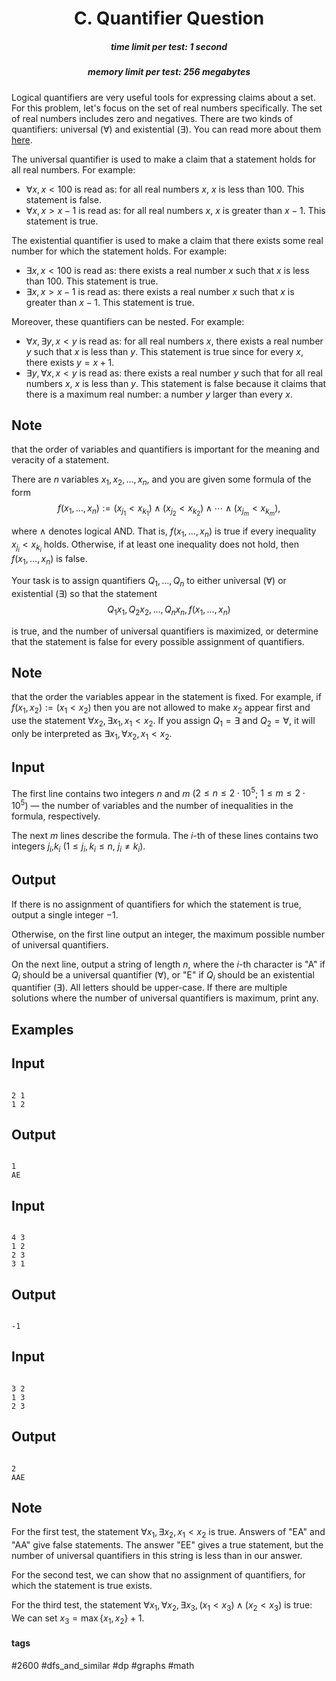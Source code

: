 <h1 style='text-align: center;'> C. Quantifier Question</h1>

<h5 style='text-align: center;'>time limit per test: 1 second</h5>
<h5 style='text-align: center;'>memory limit per test: 256 megabytes</h5>

Logical quantifiers are very useful tools for expressing claims about a set. For this problem, let's focus on the set of real numbers specifically. The set of real numbers includes zero and negatives. There are two kinds of quantifiers: universal ($\forall$) and existential ($\exists$). You can read more about them [here](https://en.wikipedia.org/wiki/Quantifier_(logic)).

The universal quantifier is used to make a claim that a statement holds for all real numbers. For example:

* $\forall x,x<100$ is read as: for all real numbers $x$, $x$ is less than $100$. This statement is false.
* $\forall x,x>x-1$ is read as: for all real numbers $x$, $x$ is greater than $x-1$. This statement is true.

The existential quantifier is used to make a claim that there exists some real number for which the statement holds. For example:

* $\exists x,x<100$ is read as: there exists a real number $x$ such that $x$ is less than $100$. This statement is true.
* $\exists x,x>x-1$ is read as: there exists a real number $x$ such that $x$ is greater than $x-1$. This statement is true.

Moreover, these quantifiers can be nested. For example:

* $\forall x,\exists y,x<y$ is read as: for all real numbers $x$, there exists a real number $y$ such that $x$ is less than $y$. This statement is true since for every $x$, there exists $y=x+1$.
* $\exists y,\forall x,x<y$ is read as: there exists a real number $y$ such that for all real numbers $x$, $x$ is less than $y$. This statement is false because it claims that there is a maximum real number: a number $y$ larger than every $x$.

## Note

 that the order of variables and quantifiers is important for the meaning and veracity of a statement.

There are $n$ variables $x_1,x_2,\ldots,x_n$, and you are given some formula of the form $$ f(x_1,\dots,x_n):=(x_{j_1}<x_{k_1})\land (x_{j_2}<x_{k_2})\land \cdots\land (x_{j_m}<x_{k_m}), $$

where $\land$ denotes logical AND. That is, $f(x_1,\ldots, x_n)$ is true if every inequality $x_{j_i}<x_{k_i}$ holds. Otherwise, if at least one inequality does not hold, then $f(x_1,\ldots,x_n)$ is false.

Your task is to assign quantifiers $Q_1,\ldots,Q_n$ to either universal ($\forall$) or existential ($\exists$) so that the statement $$ Q_1 x_1, Q_2 x_2, \ldots, Q_n x_n, f(x_1,\ldots, x_n) $$

is true, and the number of universal quantifiers is maximized, or determine that the statement is false for every possible assignment of quantifiers.

## Note

 that the order the variables appear in the statement is fixed. For example, if $f(x_1,x_2):=(x_1<x_2)$ then you are not allowed to make $x_2$ appear first and use the statement $\forall x_2,\exists x_1, x_1<x_2$. If you assign $Q_1=\exists$ and $Q_2=\forall$, it will only be interpreted as $\exists x_1,\forall x_2,x_1<x_2$.

## Input

The first line contains two integers $n$ and $m$ ($2\le n\le 2\cdot 10^5$; $1\le m\le 2\cdot 10^5$) — the number of variables and the number of inequalities in the formula, respectively.

The next $m$ lines describe the formula. The $i$-th of these lines contains two integers $j_i$,$k_i$ ($1\le j_i,k_i\le n$, $j_i\ne k_i$).

## Output

If there is no assignment of quantifiers for which the statement is true, output a single integer $-1$.

Otherwise, on the first line output an integer, the maximum possible number of universal quantifiers.

On the next line, output a string of length $n$, where the $i$-th character is "A" if $Q_i$ should be a universal quantifier ($\forall$), or "E" if $Q_i$ should be an existential quantifier ($\exists$). All letters should be upper-case. If there are multiple solutions where the number of universal quantifiers is maximum, print any.

## Examples

## Input


```

2 1
1 2

```
## Output


```

1
AE

```
## Input


```

4 3
1 2
2 3
3 1

```
## Output


```

-1

```
## Input


```

3 2
1 3
2 3

```
## Output


```

2
AAE

```
## Note

For the first test, the statement $\forall x_1, \exists x_2, x_1<x_2$ is true. Answers of "EA" and "AA" give false statements. The answer "EE" gives a true statement, but the number of universal quantifiers in this string is less than in our answer.

For the second test, we can show that no assignment of quantifiers, for which the statement is true exists.

For the third test, the statement $\forall x_1, \forall x_2, \exists x_3, (x_1<x_3)\land (x_2<x_3)$ is true: We can set $x_3=\max\{x_1,x_2\}+1$.



#### tags 

#2600 #dfs_and_similar #dp #graphs #math 